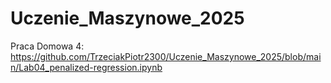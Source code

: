 # Uczenie_Maszynowe_2025
Praca Domowa 4: https://github.com/TrzeciakPiotr2300/Uczenie_Maszynowe_2025/blob/main/Lab04_penalized-regression.ipynb
